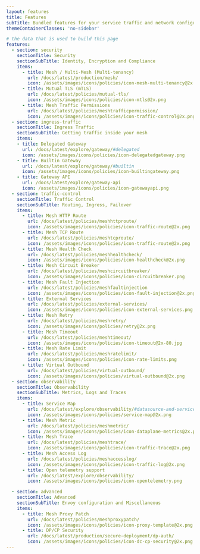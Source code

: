 ```yaml
---
layout: features
title: Features
subTitle: Bundled features for your service traffic and network configuration.
themeContainerClasses: 'no-sidebar'

# the data that is used to build this page
features:
  - section: security
    sectionTitle: Security
    sectionSubTitle: Identity, Encryption and Compliance
    items:
      - title: Mesh / Multi-Mesh (Multi-tenancy)
        url: /docs/latest/production/mesh/
        icon: /assets/images/icons/policies/icon-mesh-multi-tenancy@2x.png
      - title: Mutual TLS (mTLS)
        url: /docs/latest/policies/mutual-tls/
        icon: /assets/images/icons/policies/icon-mtls@2x.png
      - title: Mesh Traffic Permissions
        url: /docs/latest/policies/meshtrafficpermission/
        icon: /assets/images/icons/policies/icon-traffic-control@2x.png
  - section: ingress-traffic
    sectionTitle: Ingress Traffic
    sectionSubTitle: Getting traffic inside your mesh
    items:
    - title: Delegated Gateway
      url: /docs/latest/explore/gateway/#delegated 
      icon: /assets/images/icons/policies/icon-delegatedgateway.png
    - title: Builtin Gateway
      url: /docs/latest/explore/gateway/#builtin
      icon: /assets/images/icons/policies/icon-builtingateway.png
    - title: Gateway API
      url: /docs/latest/explore/gateway-api
      icon: /assets/images/icons/policies/icon-gatewayapi.png
  - section: traffic-control
    sectionTitle: Traffic Control
    sectionSubTitle: Routing, Ingress, Failover
    items:
      - title: Mesh HTTP Route 
        url: /docs/latest/policies/meshhttproute/
        icon: /assets/images/icons/policies/icon-traffic-route@2x.png
      - title: Mesh TCP Route
        url: /docs/latest/policies/meshtcproute/
        icon: /assets/images/icons/policies/icon-traffic-route@2x.png
      - title: Mesh Health Check
        url: /docs/latest/policies/meshhealthcheck/
        icon: /assets/images/icons/policies/icon-healthcheck@2x.png
      - title: Mesh Circuit Breaker
        url: /docs/latest/policies/meshcircuitbreaker/
        icon: /assets/images/icons/policies/icon-circuitbreaker.png
      - title: Mesh Fault Injection
        url: /docs/latest/policies/meshfaultinjection
        icon: /assets/images/icons/policies/icon-fault-injection@2x.png
      - title: External Services
        url: /docs/latest/policies/external-services/
        icon: /assets/images/icons/policies/icon-external-services.png
      - title: Mesh Retry
        url: /docs/latest/policies/meshretry/
        icon: /assets/images/icons/policies/retry@2x.png
      - title: Mesh Timeout
        url: /docs/latest/policies/meshtimeout/
        icon: /assets/images/icons/policies/icon-timeout@2x-80.jpg
      - title: Mesh Rate Limit
        url: /docs/latest/policies/meshratelimit/
        icon: /assets/images/icons/policies/icon-rate-limits.png
      - title: Virtual Outbound
        url: /docs/latest/policies/virtual-outbound/
        icon: /assets/images/icons/policies/virtual-outbound@2x.png
  - section: observability
    sectionTitle: Observability
    sectionSubTitle: Metrics, Logs and Traces
    items:
      - title: Service Map
        url: /docs/latest/explore/observability/#datasource-and-service-map
        icon: /assets/images/icons/policies/service-map@2x.png
      - title: Mesh Metric
        url: /docs/latest/policies/meshmetric/
        icon: /assets/images/icons/policies/icon-dataplane-metrics@2x.png
      - title: Mesh Trace
        url: /docs/latest/policies/meshtrace/
        icon: /assets/images/icons/policies/icon-traffic-trace@2x.png
      - title: Mesh Access Log
        url: /docs/latest/policies/meshaccesslog/
        icon: /assets/images/icons/policies/icon-traffic-log@2x.png
      - title: Open telemetry support 
        url: /docs/latest/explore/observability/
        icon: /assets/images/icons/policies/icon-opentelemetry.png

  - section: advanced
    sectionTitle: Advanced
    sectionSubTitle: Envoy configuration and Miscellaneous
    items:
      - title: Mesh Proxy Patch 
        url: /docs/latest/policies/meshproxypatch/
        icon: /assets/images/icons/policies/icon-proxy-template@2x.png
      - title: DP/CP Security
        url: /docs/latest/production/secure-deployment/dp-auth/
        icon: /assets/images/icons/policies/icon-dc-cp-security@2x.png
---
```

